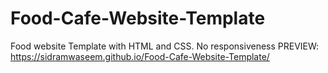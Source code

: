 # Food-Cafe-Website-Template
Food website Template with HTML and CSS. No responsiveness
PREVIEW: https://sidramwaseem.github.io/Food-Cafe-Website-Template/
